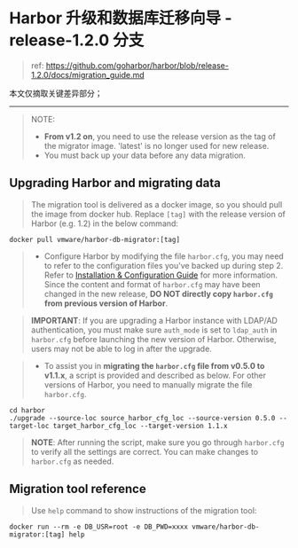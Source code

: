# Harbor 升级和数据库迁移向导 - release-1.2.0 分支

> ref: https://github.com/goharbor/harbor/blob/release-1.2.0/docs/migration_guide.md

本文仅摘取关键差异部分；


----------

> NOTE:
> 
> - **From v1.2 on**, you need to use the release version as the tag of the migrator image. 'latest' is no longer used for new release.
> - You must back up your data before any data migration.

## Upgrading Harbor and migrating data

> The migration tool is delivered as a docker image, so you should pull the image from docker hub. Replace `[tag]` with the release version of Harbor (e.g. 1.2) in the below command:

```
docker pull vmware/harbor-db-migrator:[tag]
```

> - Configure Harbor by modifying the file `harbor.cfg`, you may need to refer to the configuration files you've backed up during step 2. Refer to [Installation & Configuration Guide](https://github.com/goharbor/harbor/blob/release-1.2.0/docs/installation_guide.md) for more information. Since the content and format of `harbor.cfg` may have been changed in the new release, **DO NOT directly copy `harbor.cfg` from previous version of Harbor**.

> **IMPORTANT**: If you are upgrading a Harbor instance with LDAP/AD authentication, you must make sure `auth_mode` is set to `ldap_auth` in `harbor.cfg` before launching the new version of Harbor. Otherwise, users may not be able to log in after the upgrade.

> - To assist you in **migrating the `harbor.cfg` file from v0.5.0 to v1.1.x**, a script is provided and described as below. For other versions of Harbor, you need to manually migrate the file `harbor.cfg`.

```
cd harbor
./upgrade --source-loc source_harbor_cfg_loc --source-version 0.5.0 --target-loc target_harbor_cfg_loc --target-version 1.1.x
```

> **NOTE**: After running the script, make sure you go through `harbor.cfg` to verify all the settings are correct. You can make changes to `harbor.cfg` as needed.

## Migration tool reference

> Use `help` command to show instructions of the migration tool:

```
docker run --rm -e DB_USR=root -e DB_PWD=xxxx vmware/harbor-db-migrator:[tag] help
```
